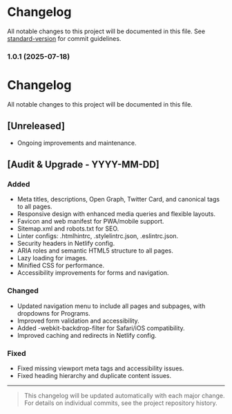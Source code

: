 # Changelog

All notable changes to this project will be documented in this file. See [standard-version](https://github.com/conventional-changelog/standard-version) for commit guidelines.

### 1.0.1 (2025-07-18)

# Changelog

All notable changes to this project will be documented in this file.

## [Unreleased]
- Ongoing improvements and maintenance.

## [Audit & Upgrade - YYYY-MM-DD]
### Added
- Meta titles, descriptions, Open Graph, Twitter Card, and canonical tags to all pages.
- Responsive design with enhanced media queries and flexible layouts.
- Favicon and web manifest for PWA/mobile support.
- Sitemap.xml and robots.txt for SEO.
- Linter configs: .htmlhintrc, .stylelintrc.json, .eslintrc.json.
- Security headers in Netlify config.
- ARIA roles and semantic HTML5 structure to all pages.
- Lazy loading for images.
- Minified CSS for performance.
- Accessibility improvements for forms and navigation.

### Changed
- Updated navigation menu to include all pages and subpages, with dropdowns for Programs.
- Improved form validation and accessibility.
- Added -webkit-backdrop-filter for Safari/iOS compatibility.
- Improved caching and redirects in Netlify config.

### Fixed
- Fixed missing viewport meta tags and accessibility issues.
- Fixed heading hierarchy and duplicate content issues.

---

> This changelog will be updated automatically with each major change. For details on individual commits, see the project repository history. 